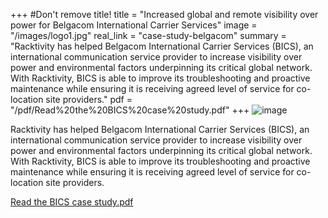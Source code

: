 +++
#Don't remove title!
title = "Increased global and remote visibility over power for Belgacom International Carrier Services"
image = "/images/logo1.jpg"
real_link = "case-study-belgacom"
summary = "Racktivity has helped Belgacom International Carrier Services (BICS), an international communication service provider to increase visibility over power and environmental factors underpinning its critical global network.  With Racktivity, BICS is able to improve its troubleshooting and proactive maintenance while ensuring it is receiving agreed level of service for co-location site providers."
pdf = "/pdf/Read%20the%20BICS%20case%20study.pdf"
+++
![image](/images/logo1.jpg?itok=QKfoajhj)

Racktivity has helped Belgacom International Carrier Services (BICS), an international communication service provider to increase visibility over power and environmental factors underpinning its critical global network. With Racktivity, BICS is able to improve its troubleshooting and proactive maintenance while ensuring it is receiving agreed level of service for co-location site providers.

[Read the BICS case study.pdf](/pdf/Read%20the%20BICS%20case%20study.pdf)



